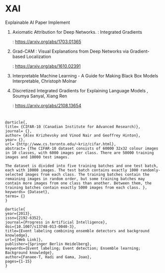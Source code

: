 # XAI
Explainable AI Paper Implement

1. Axiomatic Attribution for Deep Networks. : Integrated Gradients

    : https://arxiv.org/abs/1703.01365

2. Grad-CAM : Visual Explanations from Deep Networks via Gradient-based Localization

    : https://arxiv.org/abs/1610.02391

3. Interpretable Machine Learning - A Guide for Making Black Box Models Interpretable, Christoph Molnar

4. Discretized Integrated Gradients for Explaining Language Models , Soumya Sanyal, Xiang Ren

    : https://arxiv.org/abs/2108.13654

#
```console
@article{,
title= {CIFAR-10 (Canadian Institute for Advanced Research)},
journal= {},
author= {Alex Krizhevsky and Vinod Nair and Geoffrey Hinton},
year= {},
url= {http://www.cs.toronto.edu/~kriz/cifar.html},
abstract= {The CIFAR-10 dataset consists of 60000 32x32 colour images in 10 classes, with 6000 images per class. There are 50000 training images and 10000 test images. 

The dataset is divided into five training batches and one test batch, each with 10000 images. The test batch contains exactly 1000 randomly-selected images from each class. The training batches contain the remaining images in random order, but some training batches may contain more images from one class than another. Between them, the training batches contain exactly 5000 images from each class. },
keywords= {Dataset},
terms= {}
}
```

```console
@article{
year={2013},
issn={2192-6352},
journal={Progress in Artificial Intelligence},
doi={10.1007/s13748-013-0040-3},
title={Event labeling combining ensemble detectors and background knowledge},
url={[Web Link]},
publisher={Springer Berlin Heidelberg},
keywords={Event labeling; Event detection; Ensemble learning; Background knowledge},
author={Fanaee-T, Hadi and Gama, Joao},
pages={1-15}
}
```